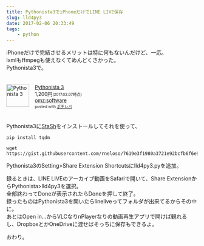 ```yaml
---
title: Pythonista3でiPhoneだけでLINE LIVE保存
slug: lld4py3
date: 2017-02-06 20:33:49
tags:
    - python
---
```

iPhoneだけで完結させるメリットは特に何もないんだけど、一応。  
lxmlもffmpegも使えなくてめんどくさかった。  
Pythonista3で。  

<!--more-->

<div class="pochireba" style="text-align:left;font-size:small;padding:20px 0;/zoom: 1;overflow: hidden;"><a href="https://itunes.apple.com/jp/app/pythonista-3/id1085978097?mt=8&uo=4&at=11lPBG" target="_blank" ><img src="http://is5.mzstatic.com/image/thumb/Purple18/v4/73/79/af/7379af00-9024-979c-cfdb-286e2ba0ea80/source/60x60bb.jpg" alt="Pythonista 3" width="60" height="60" style="float:left;margin:0 15px 0 0;width:60px;height:60px;" class="pochi_img" ></a><div class="pochi_info" style="text-align:left;/zoom: 1;overflow: hidden;"><div class="pochi_name"><a href="https://itunes.apple.com/jp/app/pythonista-3/id1085978097?mt=8&uo=4&at=11lPBG" target="_blank" >Pythonista 3</a></div><div class="pochi_price" style="display:inline;">1,200円</div><div class="pochi_time" style="font-size:x-small;display:inline;">(2017.02.07時点)</div><div class="pochi_seller"><a href="https://itunes.apple.com/jp/developer/omz-software/id285608316?uo=4&at=11lPBG" target="_blank" >omz:software</a></div><div class="pochi_post" style="font-size:x-small;">posted with <a href="http://pochireba.com" rel="nofollow" target="_blank">ポチレバ</a></div></div><div class="pochireba-footer" style="clear: left"></div></div>

<script src="https://gist.github.com/rneloso/7619e3f1980a3721e92bcfb6f6e911bf.js"></script>

Pythonista3に[StaSh](https://github.com/ywangd/stash)をインストールしてそれを使って、
```
pip install tqdm
```
```
wget https://gist.githubusercontent.com/rneloso/7619e3f1980a3721e92bcfb6f6e911bf/raw/2da36c200a15f8d63c0ced1e1a9e76f92fa5deef/ll4py3.py
```
Pythonista3のSetting>Share Extension Shortcutsにlld4py3.pyを追加。

録るときは、LINE LIVEのアーカイブ動画をSafariで開いて、Share ExtensionからPythonista>lld4py3を選択。  
全部終わってDoneが表示されたらDoneを押して終了。  
録ったものはPythonista3を開いたらlineliveってフォルダが出来てるからその中に。  
あとはOpen in...からVLCなりnPlayerなりの動画再生アプリで開けば観れるし、DropboxとかOneDriveに渡せばそっちに保存もできるよ。  

おわり。
